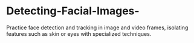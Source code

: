 # Detecting-Facial-Images-
Practice face detection and tracking in image and video frames, isolating features such as skin or eyes with specialized techniques. 

